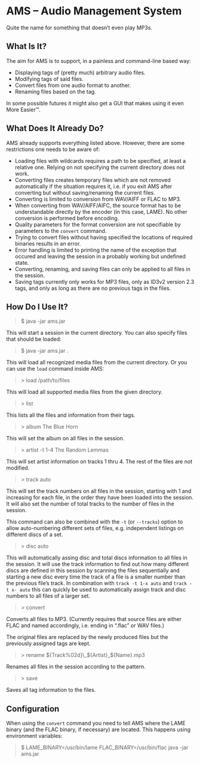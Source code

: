# AMS – Audio Management System

Quite the name for something that doesn’t even play MP3s.

## What Is It?

The aim for AMS is to support, in a painless and command-line based way:

* Displaying tags of (pretty much) arbitrary audio files.
* Modifying tags of said files.
* Convert files from one audio format to another.
* Renaming files based on the tag.

In some possible futures it might also get a GUI that makes using it even More Easier™.

## What Does It Already Do?

AMS already supports everything listed above. However, there are some restrictions one needs to be aware of:

* Loading files with wildcards requires a path to be specified, at least a relative one. Relying on not specifying the current directory does not work.
* Converting files creates temporary files which are not removed automatically if the situation requires it, i.e. if you exit AMS after converting but without saving/renaming the current files.
* Converting is limited to conversion from WAV/AIFF or FLAC to MP3.
* When converting from WAV/AIFF/AIFC, the source format has to be understandable directly by the encoder (in this case, LAME). No other conversion is performed before encoding.
* Quality parameters for the format conversion are not specifiable by parameters to the `convert` command.
* Trying to convert files without having specified the locations of required binaries results in an error.
* Error handling is limited to printing the name of the exception that occured and leaving the session in a probably working but undefined state.
* Converting, renaming, and saving files can only be applied to all files in the session.
* Saving tags currently only works for MP3 files, only as ID3v2 version 2.3 tags, and only as long as there are no previous tags in the files.

## How Do I Use It?

> $ java -jar ams.jar

This will start a session in the current directory. You can also specify files that should be loaded:

> $ java -jar ams.jar .

This will load all recognized media files from the current directory. Or you can use the `load` command inside AMS:

> \> load /path/to/files

This will load all supported media files from the given directory.

> \> list

This lists all the files and information from their tags.

> \> album The Blue Horn

This will set the album on all files in the session.

> \> artist -t 1-4 The Random Lemmas

This will set artist information on tracks 1 thru 4. The rest of the files are not modified.

> \> track auto

This will set the track numbers on all files in the session, starting with 1 and increasing for each file, in the order they have been loaded into the session. It will also set the number of total tracks to the number of files in the session.

This command can also be combined with the `-t` (or `--tracks`) option to allow auto-numbering different sets of files, e.g. independent listings on different discs of a set.

> \> disc auto

This will automatically assing disc and total discs information to all files in the session. It will use the track information to find out how many different discs are defined in this session by scanning the files sequentially and starting a new disc every time the track of a file is a smaller number than the previous file’s track. In combination with `track -t 1-x auto` and `track -t x- auto` this can quickly be used to automatically assign track and disc numbers to all files of a larger set.

> \> convert

Converts all files to MP3. (Currently requires that source files are either FLAC and named accordingly, i.e. ending in “.flac” or WAV files.)

The original files are replaced by the newly produced files but the previously assigned tags are kept.

> \> rename ${Track%02d}\_${Artist}\_${Name}.mp3

Renames all files in the session according to the pattern.

> \> save

Saves all tag information to the files.

## Configuration

When using the `convert` command you need to tell AMS where the LAME binary (and the FLAC binary, if necessary) are located. This happens using environment variables:

> $ LAME_BINARY=/usr/bin/lame FLAC_BINARY=/usr/bin/flac java -jar ams.jar

